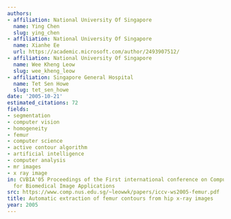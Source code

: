 ```yaml
---
authors:
- affiliation: National University Of Singapore
  name: Ying Chen
  slug: ying_chen
- affiliation: National University Of Singapore
  name: Xianhe Ee
  url: https://academic.microsoft.com/author/2493907512/
- affiliation: National University Of Singapore
  name: Wee Kheng Leow
  slug: wee_kheng_leow
- affiliation: Singapore General Hospital
  name: Tet Sen Howe
  slug: tet_sen_howe
date: '2005-10-21'
estimated_citations: 72
fields:
- segmentation
- computer vision
- homogeneity
- femur
- computer science
- active contour algorithm
- artificial intelligence
- computer analysis
- mr images
- x ray image
in: CVBIA'05 Proceedings of the First international conference on Computer Vision
  for Biomedical Image Applications
src: https://www.comp.nus.edu.sg/~leowwk/papers/iccv-ws2005-femur.pdf
title: Automatic extraction of femur contours from hip x-ray images
year: 2005
---
```

